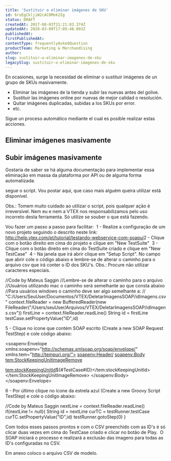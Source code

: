```yaml
---
title: 'Sustituir o eliminar imágenes de SKU'
id: 6ruEgCkljiW2cAC0Mok2Ig
status: DRAFT
createdAt: 2017-08-03T21:21:03.374Z
updatedAt: 2020-03-09T17:09:48.093Z
publishedAt: 
firstPublishedAt: 
contentType: frequentlyAskedQuestion
productTeam: Marketing & Merchandising
author: 
slug: sustituir-o-eliminar-imagenes-de-sku
legacySlug: sustituir-o-eliminar-imagenes-de-sku
---
```


En ocasiones, surge la necesidad de eliminar o sustituir imágenes de un grupo de SKUs masivamente.

- Eliminar las imágenes de la tienda y subir las nuevas antes del golive. 
- Sustituir las imágenes online por nuevas de mejor calidad o resolución.
- Quitar imágenes duplicadas, subidas a los SKUs por error.
- etc.

Sigue un proceso automático mediante el cual es posible realizar estas acciones.

## Eliminar imágenes masivamente

## Subir imágenes masivamente

Gostaria de saber se há alguma documentação para implementar essa eliminação em massa da plataforma por API ou de alguma forma automatizada.

segue o script. Vou postar aqui, que caso mais alguém queira utilizar está disponível.

Obs.: Tomem muito cuidado ao utilizar o script, pois qualquer ação é irreversível. Nem eu e nem a VTEX nos responsabilizamos pelo uso incorreto desta ferramenta. Só utilize se souber o que está fazendo.

Vou fazer um passo a passo para facilitar:
​
1 - Realize a configuração de um novo projeto seguindo o descrito neste link: http://help.vtex.com/pt/tutorial/testando-webservice-com-soapui
​
2 - Clique com o botão direito em cima do projeto e clique em "New TestSuite"
​
3 - Clique com o botão direito em cima do TestSuite criado e clique em "New TestCase"
​
4 - Na janela que irá abrir clique em "Setup Script". No campo que abrir cole o código abaixo e lembre-se de alterar o caminho para o arquivo csv que irá conter o ID dos SKU's. Obs.: Procure não utilizar caracteres especiais.

//Code by Mateus Saggin
//Lembre-se de alterar o caminho para o arquivo
//Usuários utilizando mac o caminho será semelhante ao que consta abaixo
//Para usuários windows o caminho deve ser algo semelhante a:
// "C:/Users/SeuUser/Documentos/VTEX/DeletarImagensSOAP/idImagens.csv"
context.fileReader = new BufferedReader(new FileReader("/Users/seuUser/Arquivos/VTEX/DeletarImagensSOAP/idImagens.csv"))
firstLine = context.fileReader.readLine()
String id = firstLine
testCase.setPropertyValue("ID",id)

5 - Clique no ícone que contém SOAP escrito (Create a new SOAP Request TestStep) e cole código abaixo:

<soapenv:Envelope xmlns:soapenv="http://schemas.xmlsoap.org/soap/envelope/" xmlns:tem="http://tempuri.org/">
<soapenv:Header/>
<soapenv:Body>
<tem:StockKeepingUnitImageRemove>
<!--Optional:-->
<tem:stockKeepingUnitId>${#TestCase#ID}</tem:stockKeepingUnitId>
</tem:StockKeepingUnitImageRemove>
</soapenv:Body>
</soapenv:Envelope>

6 - Por último clique no ícone da estrela azul (Create a new Groovy Script TestStep) e cole o código abaixo:

//Code by Mateus Saggin
nextLine = context.fileReader.readLine()
if(nextLine != null){
	String id = nextLine
	curTC = testRunner.testCase
	curTC.setPropertyValue("ID",id)
 	testRunner.gotoStep(0)
}

Com todos esses passos prontos e com o ​CSV preenchido com as ID's é só clicar duas vezes em cima do TestCase criado e clicar no botão de Play.
​
O SOAP iniciará o processo e realizará a exclusão das imagens para todas as ID's configuradas no CSV.
 
Em anexo coloco o arquivo CSV de modelo.
